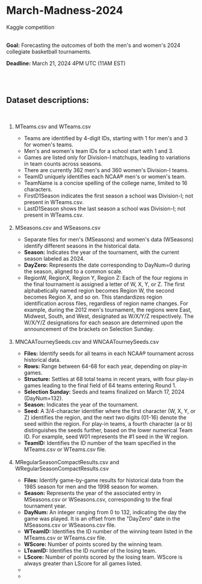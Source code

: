 # March-Madness-2024
Kaggle competition
<br>
<br>
<p><b>Goal:</b> Forecasting the outcomes of both the men's and women's 2024 collegiate basketball tournaments.</p>
<p><b>Deadline:</b> March 21, 2024 4PM UTC (11AM EST)</p>
<br>
<br>
<h2>Dataset descriptions:</h2>
<br>
<ol>
  <li>MTeams.csv and WTeams.csv</li>
    <ul>
      <li>Teams are identified by 4-digit IDs, starting with 1 for men's and 3 for women's teams.</li>
      <li>Men's and women's team IDs for a school start with 1 and 3.</li>
      <li>Games are listed only for Division-I matchups, leading to variations in team counts across seasons.</li>
      <li>There are currently 362 men's and 360 women's Division-I teams.</li>
      <li>TeamID uniquely identifies each NCAA® men's or women's team.</li>
      <li>TeamName is a concise spelling of the college name, limited to 16 characters.</li>
      <li>FirstD1Season indicates the first season a school was Division-I; not present in WTeams.csv.</li>
      <li>LastD1Season shows the last season a school was Division-I; not present in WTeams.csv.</li>
    </ul>
  <br>
  <li>MSeasons.csv and WSeasons.csv</li>
    <ul>
      <li>Separate files for men's (MSeasons) and women's data (WSeasons) identify different seasons in the historical data.</li>
      <li><b>Season:</b> Indicates the year of the tournament, with the current season labeled as 2024.</li>
      <li><b>DayZero:</b> Represents the date corresponding to DayNum=0 during the season, aligned to a common scale.</li>
      <li>RegionW, RegionX, Region Y, Region Z: Each of the four regions in the final tournament is assigned a letter of W, X, Y, or Z. The first alphabetically named region becomes Region W, the second becomes Region X, and so on. This standardizes region identification across files, regardless of region name changes. For example, during the 2012 men's tournament, the regions were East, Midwest, South, and West, designated as W/X/Y/Z respectively. The W/X/Y/Z designations for each season are determined upon the announcement of the brackets on Selection Sunday.</li>
    </ul>
  <br>
  <li>MNCAATourneySeeds.csv and WNCAATourneySeeds.csv</li>
  <ul>
    <li><b>Files:</b> Identify seeds for all teams in each NCAA® tournament across historical data.</li>
    <li><b>Rows:</b> Range between 64-68 for each year, depending on play-in games.</li>
    <li><b>Structure:</b> Settles at 68 total teams in recent years, with four play-in games leading to the final field of 64 teams entering Round 1.</li>
    <li><b>Selection Sunday:</b> Seeds and teams finalized on March 17, 2024 (DayNum=132).</li>
    <li><b>Season:</b> Indicates the year of the tournament.</li>
    <li><b>Seed:</b> A 3/4-character identifier where the first character (W, X, Y, or Z) identifies the region, and the next two digits (01-16) denote the seed within the region. For play-in teams, a fourth character (a or b) distinguishes the seeds further, based on the lower numerical Team ID. For example, seed W01 represents the #1 seed in the W region.</li>
    <li><b>TeamID:</b> Identifies the ID number of the team specified in the MTeams.csv or WTeams.csv file.</li>
  </ul>
  <br>
  <li>MRegularSeasonCompactResults.csv and WRegularSeasonCompactResults.csv</li>
  <ul>
    <li><b>Files:</b> Identify game-by-game results for historical data from the 1985 season for men and the 1998 season for women.</li>
    <li><b>Season:</b> Represents the year of the associated entry in MSeasons.csv or WSeasons.csv, corresponding to the final tournament year.</li>
    <li><b>DayNum:</b> An integer ranging from 0 to 132, indicating the day the game was played. It is an offset from the "DayZero" date in the MSeasons.csv or WSeasons.csv file.</li>
    <li><b>WTeamID:</b> Identifies the ID number of the winning team listed in the MTeams.csv or WTeams.csv file.</li>
    <li><b>WScore:</b> Number of points scored by the winning team.</li>
    <li><b>LTeamID:</b> Identifies the ID number of the losing team.</li>
    <li><b>LScore:</b> Number of points scored by the losing team. WScore is always greater than LScore for all games listed.</li>
    <li></li>
    <li></li>
  </ul>
  <ul>
    
  </ul>
</ol>
